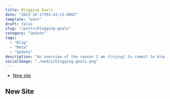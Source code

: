 ```yaml
---
title: Blogging Goals
date: "2023-10-17T03:43:13.000Z"
template: "post"
draft: false
slug: "/posts/blogging-goals"
category: "Update"
tags:
  - "Blog"
  - "Meta"
  - "Update"
description: "An overview of the reason I am (trying) to commit to blogging."
socialImage: "./media/blogging-goals.png"
---
```


- [New site](#new-site)


## New Site
